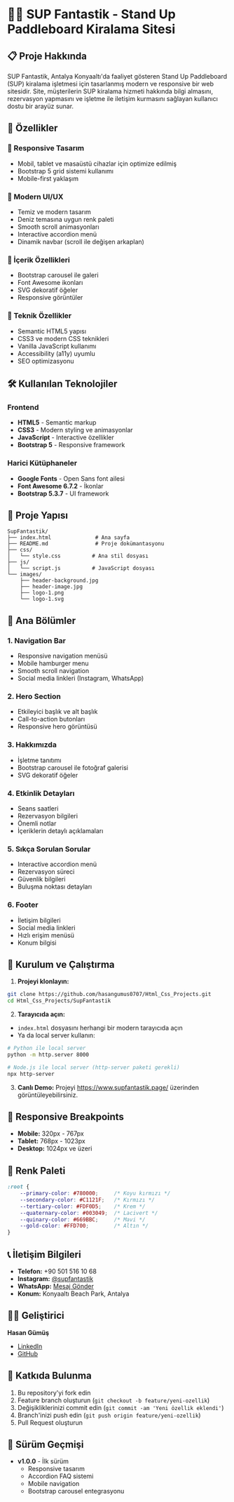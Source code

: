 # 🏄‍♂️ SUP Fantastik - Stand Up Paddleboard Kiralama Sitesi


## 📋 Proje Hakkında

SUP Fantastik, Antalya Konyaaltı'da faaliyet gösteren Stand Up Paddleboard (SUP) kiralama işletmesi için tasarlanmış modern ve responsive bir web sitesidir. Site, müşterilerin SUP kiralama hizmeti hakkında bilgi almasını, rezervasyon yapmasını ve işletme ile iletişim kurmasını sağlayan kullanıcı dostu bir arayüz sunar.

## 🌟 Özellikler

### 📱 Responsive Tasarım
- Mobil, tablet ve masaüstü cihazlar için optimize edilmiş
- Bootstrap 5 grid sistemi kullanımı
- Mobile-first yaklaşım

### 🎨 Modern UI/UX
- Temiz ve modern tasarım
- Deniz temasına uygun renk paleti
- Smooth scroll animasyonları
- Interactive accordion menü
- Dinamik navbar (scroll ile değişen arkaplan)

### 📸 İçerik Özellikleri
- Bootstrap carousel ile galeri
- Font Awesome ikonları
- SVG dekoratif öğeler
- Responsive görüntüler

### 🔧 Teknik Özellikler
- Semantic HTML5 yapısı
- CSS3 ve modern CSS teknikleri
- Vanilla JavaScript kullanımı
- Accessibility (a11y) uyumlu
- SEO optimizasyonu

## 🛠 Kullanılan Teknolojiler

### Frontend
- **HTML5** - Semantic markup
- **CSS3** - Modern styling ve animasyonlar
- **JavaScript** - Interactive özellikler
- **Bootstrap 5** - Responsive framework

### Harici Kütüphaneler
- **Google Fonts** - Open Sans font ailesi
- **Font Awesome 6.7.2** - İkonlar
- **Bootstrap 5.3.7** - UI framework

## 📁 Proje Yapısı

```
SupFantastik/
├── index.html              # Ana sayfa
├── README.md               # Proje dokümantasyonu
├── css/
│   └── style.css          # Ana stil dosyası
├── js/
│   └── script.js          # JavaScript dosyası
└── images/
    ├── header-background.jpg
    ├── header-image.jpg
    ├── logo-1.png
    └── logo-1.svg
```

## 🎯 Ana Bölümler

### 1. Navigation Bar
- Responsive navigation menüsü
- Mobile hamburger menu
- Smooth scroll navigation
- Social media linkleri (Instagram, WhatsApp)

### 2. Hero Section
- Etkileyici başlık ve alt başlık
- Call-to-action butonları
- Responsive hero görüntüsü

### 3. Hakkımızda
- İşletme tanıtımı
- Bootstrap carousel ile fotoğraf galerisi
- SVG dekoratif öğeler

### 4. Etkinlik Detayları
- Seans saatleri
- Rezervasyon bilgileri
- Önemli notlar
- İçeriklerin detaylı açıklamaları

### 5. Sıkça Sorulan Sorular
- Interactive accordion menü
- Rezervasyon süreci
- Güvenlik bilgileri
- Buluşma noktası detayları

### 6. Footer
- İletişim bilgileri
- Social media linkleri
- Hızlı erişim menüsü
- Konum bilgisi

## 🚀 Kurulum ve Çalıştırma

1. **Projeyi klonlayın:**
```bash
git clone https://github.com/hasangumus0707/Html_Css_Projects.git
cd Html_Css_Projects/SupFantastik
```

2. **Tarayıcıda açın:**
- `index.html` dosyasını herhangi bir modern tarayıcıda açın
- Ya da local server kullanın:
```bash
# Python ile local server
python -m http.server 8000

# Node.js ile local server (http-server paketi gerekli)
npx http-server
```

3. **Canlı Demo:**
Projeyi https://www.supfantastik.page/ üzerinden görüntüleyebilirsiniz.

## 📱 Responsive Breakpoints

- **Mobile:** 320px - 767px
- **Tablet:** 768px - 1023px
- **Desktop:** 1024px ve üzeri

## 🎨 Renk Paleti

```css
:root {
    --primary-color: #780000;     /* Koyu kırmızı */
    --secondary-color: #C1121F;   /* Kırmızı */
    --tertiary-color: #FDF0D5;    /* Krem */
    --quaternary-color: #003049;  /* Lacivert */
    --quinary-color: #669BBC;     /* Mavi */
    --gold-color: #FFD700;        /* Altın */
}
```

## 📞 İletişim Bilgileri

- **Telefon:** +90 501 516 10 68
- **Instagram:** [@supfantastik](https://www.instagram.com/supfantastik/)
- **WhatsApp:** [Mesaj Gönder](https://wa.me/905015161068)
- **Konum:** Konyaaltı Beach Park, Antalya

## 👨‍💻 Geliştirici

**Hasan Gümüş**
- [LinkedIn](https://www.linkedin.com/in/-hasangumus/)
- [GitHub](https://github.com/hasangumus0707)


## 🤝 Katkıda Bulunma

1. Bu repository'yi fork edin
2. Feature branch oluşturun (`git checkout -b feature/yeni-ozellik`)
3. Değişikliklerinizi commit edin (`git commit -am 'Yeni özellik eklendi'`)
4. Branch'inizi push edin (`git push origin feature/yeni-ozellik`)
5. Pull Request oluşturun

## 📝 Sürüm Geçmişi

- **v1.0.0** - İlk sürüm
  - Responsive tasarım
  - Accordion FAQ sistemi
  - Mobile navigation
  - Bootstrap carousel entegrasyonu

